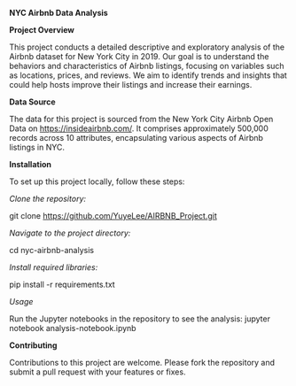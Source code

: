 ****NYC Airbnb Data Analysis****

**Project Overview**

This project conducts a detailed descriptive and exploratory analysis of the Airbnb dataset for New York City in 2019. Our goal is to understand the behaviors and characteristics of Airbnb listings, focusing on variables such as locations, prices, and reviews. We aim to identify trends and insights that could help hosts improve their listings and increase their earnings.


**Data Source**

The data for this project is sourced from the New York City Airbnb Open Data on https://insideairbnb.com/. It comprises approximately 500,000 records across 10 attributes, encapsulating various aspects of Airbnb listings in NYC.


**Installation**

To set up this project locally, follow these steps:


*Clone the repository:*

git clone https://github.com/YuyeLee/AIRBNB_Project.git


*Navigate to the project directory:*

cd nyc-airbnb-analysis


*Install required libraries:*

pip install -r requirements.txt


*Usage*

Run the Jupyter notebooks in the repository to see the analysis:
jupyter notebook analysis-notebook.ipynb


**Contributing**

Contributions to this project are welcome. Please fork the repository and submit a pull request with your features or fixes.
